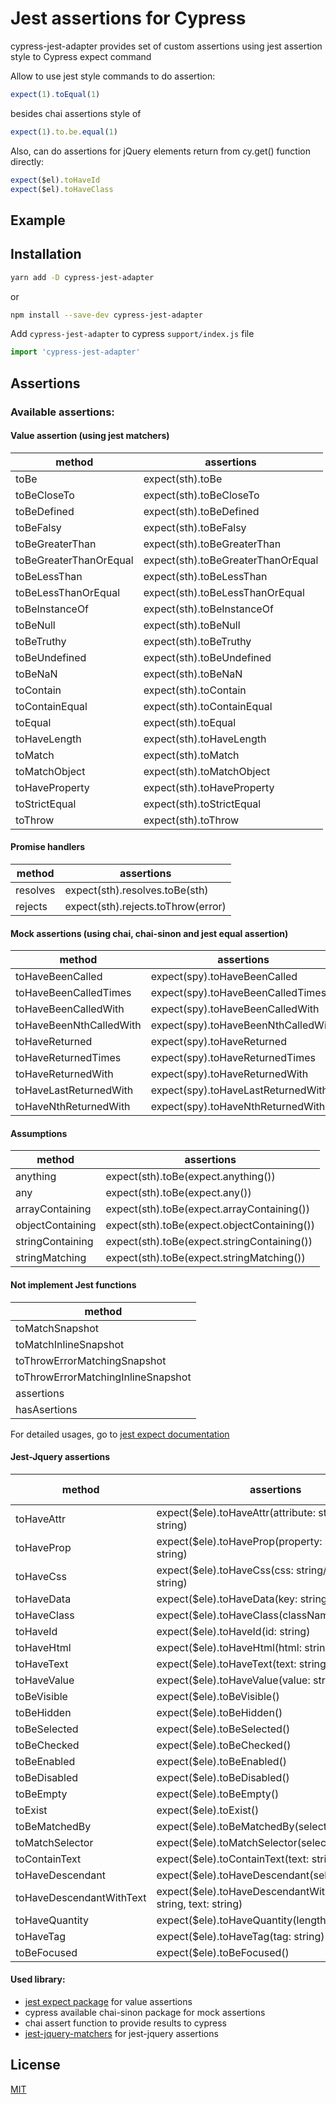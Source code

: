# Jest assertions for Cypress

cypress-jest-adapter provides set of custom assertions using jest assertion style to Cypress expect command

Allow to use jest style commands to do assertion:
```js
expect(1).toEqual(1)
```
besides chai assertions style of 
```js
expect(1).to.be.equal(1)
```
Also, can do assertions for jQuery elements return from cy.get() function directly:
```js
expect($el).toHaveId
expect($el).toHaveClass
``` 

## Example

## Installation

```bash
yarn add -D cypress-jest-adapter
```

or

```bash
npm install --save-dev cypress-jest-adapter
```

Add `cypress-jest-adapter` to cypress `support/index.js` file
```js
import 'cypress-jest-adapter'
```

## Assertions

### Available assertions:

#### Value assertion (using jest matchers)

|method                 |assertions                         |
|-----------------------|-----------------------------------|
|toBe                   |expect(sth).toBe                   |
|toBeCloseTo            |expect(sth).toBeCloseTo            |
|toBeDefined            |expect(sth).toBeDefined            |
|toBeFalsy              |expect(sth).toBeFalsy              |
|toBeGreaterThan        |expect(sth).toBeGreaterThan        |
|toBeGreaterThanOrEqual |expect(sth).toBeGreaterThanOrEqual |
|toBeLessThan           |expect(sth).toBeLessThan           |
|toBeLessThanOrEqual    |expect(sth).toBeLessThanOrEqual    |
|toBeInstanceOf         |expect(sth).toBeInstanceOf         |
|toBeNull               |expect(sth).toBeNull               |
|toBeTruthy             |expect(sth).toBeTruthy             |
|toBeUndefined          |expect(sth).toBeUndefined          |
|toBeNaN                |expect(sth).toBeNaN                |
|toContain              |expect(sth).toContain              |
|toContainEqual         |expect(sth).toContainEqual         |
|toEqual                |expect(sth).toEqual                |
|toHaveLength           |expect(sth).toHaveLength           |
|toMatch                |expect(sth).toMatch                |
|toMatchObject          |expect(sth).toMatchObject          |
|toHaveProperty         |expect(sth).toHaveProperty         |
|toStrictEqual          |expect(sth).toStrictEqual          |
|toThrow                |expect(sth).toThrow                |

#### Promise handlers

|method                 |assertions                         |
|-----------------------|-----------------------------------|
|resolves               |expect(sth).resolves.toBe(sth)     |
|rejects                |expect(sth).rejects.toThrow(error) |

#### Mock assertions (using chai, chai-sinon and jest equal assertion)

|method                 |assertions                         |
|-----------------------|-----------------------------------|
|toHaveBeenCalled       |expect(spy).toHaveBeenCalled       |
|toHaveBeenCalledTimes  |expect(spy).toHaveBeenCalledTimes  |
|toHaveBeenCalledWith   |expect(spy).toHaveBeenCalledWith   |
|toHaveBeenNthCalledWith|expect(spy).toHaveBeenNthCalledWith|
|toHaveReturned         |expect(spy).toHaveReturned         |
|toHaveReturnedTimes    |expect(spy).toHaveReturnedTimes    |
|toHaveReturnedWith     |expect(spy).toHaveReturnedWith     |
|toHaveLastReturnedWith |expect(spy).toHaveLastReturnedWith |
|toHaveNthReturnedWith  |expect(spy).toHaveNthReturnedWith  |

#### Assumptions

|method                 |assertions                                 |
|-----------------------|-------------------------------------------|
|anything               |expect(sth).toBe(expect.anything())        |
|any                    |expect(sth).toBe(expect.any())             |
|arrayContaining        |expect(sth).toBe(expect.arrayContaining()) |
|objectContaining       |expect(sth).toBe(expect.objectContaining())|
|stringContaining       |expect(sth).toBe(expect.stringContaining())|
|stringMatching         |expect(sth).toBe(expect.stringMatching())  |

#### Not implement Jest functions 

|method                             |
|-----------------------------------|
|toMatchSnapshot                    |
|toMatchInlineSnapshot              |
|toThrowErrorMatchingSnapshot       |
|toThrowErrorMatchingInlineSnapshot |
|assertions                         |
|hasAsertions                       |

For detailed usages, go to [jest expect documentation](https://jestjs.io/docs/en/expect)

#### Jest-Jquery assertions

|method                     |assertions                                                            |[chai-jquery equivalent](https://docs.cypress.io/guides/references/assertions.html#Chai-jQuery) |
|---------------------------|----------------------------------------------------------------------|------------------------|
|toHaveAttr                 |expect($ele).toHaveAttr(attribute: string, value?: string)            |to.have.attr            |
|toHaveProp                 |expect($ele).toHaveProp(property: string, value?: string)             |to.have.prop            |
|toHaveCss                  |expect($ele).toHaveCss(css: string/object, value?: string)            |to.have.css             |
|toHaveData                 |expect($ele).toHaveData(key: string, data?: string)                   |to.have.data            |
|toHaveClass                |expect($ele).toHaveClass(className: string)                           |to.have.class           |
|toHaveId                   |expect($ele).toHaveId(id: string)                                     |to.have.id              |
|toHaveHtml                 |expect($ele).toHaveHtml(html: string)                                 |to.have.html            |
|toHaveText                 |expect($ele).toHaveText(text: string)                                 |to.have.text            |
|toHaveValue                |expect($ele).toHaveValue(value: string)                               |to.have.value           |
|toBeVisible                |expect($ele).toBeVisible()                                            |to.be.visible           |
|toBeHidden                 |expect($ele).toBeHidden()                                             |to.be.hidden            |
|toBeSelected               |expect($ele).toBeSelected()                                           |to.be.selected          |
|toBeChecked                |expect($ele).toBeChecked()                                            |to.be.checked           |
|toBeEnabled                |expect($ele).toBeEnabled()                                            |to.be.enabled           |
|toBeDisabled               |expect($ele).toBeDisabled()                                           |to.be.disabled          |
|toBeEmpty                  |expect($ele).toBeEmpty()                                              |to.be.empty             |
|toExist                    |expect($ele).toExist()                                                |to.exist                |
|toBeMatchedBy              |expect($ele).toBeMatchedBy(selector: string)                          |to.match                |
|toMatchSelector            |expect($ele).toMatchSelector(selector: string)                        |to.match                |
|toContainText              |expect($ele).toContainText(text: string)                              |to.contain              |
|toHaveDescendant           |expect($ele).toHaveDescendant(selector: string)                       |to.have.descendants     |
|toHaveDescendantWithText   |expect($ele).toHaveDescendantWithText(selector: string, text: string) |                        |
|toHaveQuantity             |expect($ele).toHaveQuantity(length: number)                           |                        |
|toHaveTag                  |expect($ele).toHaveTag(tag: string)                                   |                        |
|toBeFocused                |expect($ele).toBeFocused()                                            |                        |


#### Used library:
+ [jest expect package](https://github.com/facebook/jest) for value assertions
+ cypress available chai-sinon package for mock assertions
+ chai assert function to provide results to cypress
+ [jest-jquery-matchers](https://github.com/unindented/custom-jquery-matchers/tree/master/packages/jest-jquery-matchers) for jest-jquery assertions

## License
[MIT](http://opensource.org/licenses/MIT)
